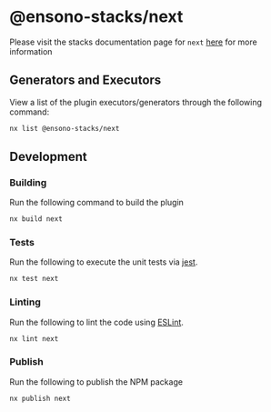 # @ensono-stacks/next

Please visit the stacks documentation page for `next`
[here](https://stacks.ensono.com/docs/getting_started/next/ensono-stacks-next)
for more information

## Generators and Executors

View a list of the plugin executors/generators through the following command:

```bash
nx list @ensono-stacks/next
```

## Development

### Building

Run the following command to build the plugin

```bash
nx build next
```

### Tests

Run the following to execute the unit tests via [jest](https://jestjs.io/).

```bash
nx test next
```

### Linting

Run the following to lint the code using [ESLint](https://eslint.org/).

```bash
nx lint next
```

### Publish

Run the following to publish the NPM package

```bash
nx publish next
```
